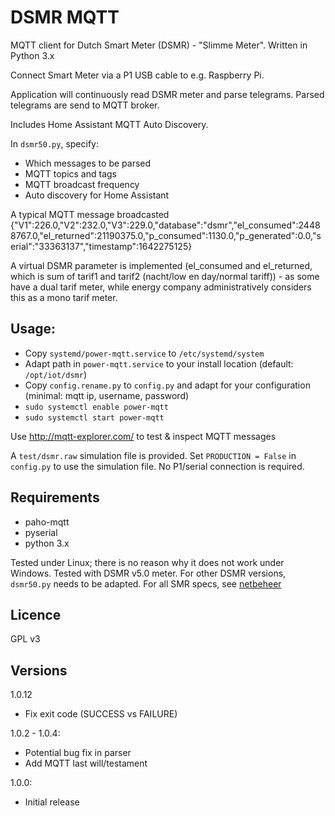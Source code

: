 # DSMR MQTT
MQTT client for Dutch Smart Meter (DSMR) - "Slimme Meter". Written in Python 3.x
 
Connect Smart Meter via a P1 USB cable to e.g. Raspberry Pi.

Application will continuously read DSMR meter and parse telegrams.
Parsed telegrams are send to MQTT broker.

Includes Home Assistant MQTT Auto Discovery.

In `dsmr50.py`, specify:
* Which messages to be parsed
* MQTT topics and tags
* MQTT broadcast frequency
* Auto discovery for Home Assistant

A typical MQTT message broadcasted
{"V1":226.0,"V2":232.0,"V3":229.0,"database":"dsmr","el_consumed":24488767.0,"el_returned":21190375.0,"p_consumed":1130.0,"p_generated":0.0,"serial":"33363137","timestamp":1642275125}

A virtual DSMR parameter is implemented (el_consumed and el_returned, which is sum of tarif1 and tarif2 (nacht/low en day/normal tariff)) - as some have a dual tarif meter, while energy company administratively considers this as a mono tarif meter.

## Usage:
* Copy `systemd/power-mqtt.service` to `/etc/systemd/system`
* Adapt path in `power-mqtt.service` to your install location (default: `/opt/iot/dsmr`)
* Copy `config.rename.py` to `config.py` and adapt for your configuration (minimal: mqtt ip, username, password)
* `sudo systemctl enable power-mqtt`
* `sudo systemctl start power-mqtt`

Use
http://mqtt-explorer.com/
to test &  inspect MQTT messages

A `test/dsmr.raw` simulation file is provided.
Set `PRODUCTION = False` in `config.py` to use the simulation file. No P1/serial connection is required.

## Requirements
* paho-mqtt
* pyserial
* python 3.x

Tested under Linux; there is no reason why it does not work under Windows.
Tested with DSMR v5.0 meter. For other DSMR versions, `dsmr50.py` needs to be adapted.
For all SMR specs, see [netbeheer](https://www.netbeheernederland.nl/dossiers/slimme-meter-15/documenten)

## Licence
GPL v3

## Versions
1.0.12
* Fix exit code (SUCCESS vs FAILURE)

1.0.2 - 1.0.4:
* Potential bug fix in parser
* Add MQTT last will/testament

1.0.0:
* Initial release
